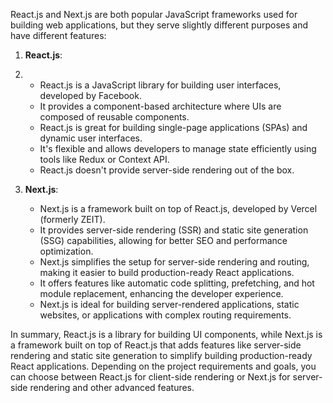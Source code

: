 React.js and Next.js are both popular JavaScript frameworks used for building web applications, but they serve slightly different purposes and have different features:

1. **React.js**:
2. 
   - React.js is a JavaScript library for building user interfaces, developed by Facebook.
   - It provides a component-based architecture where UIs are composed of reusable components.
   - React.js is great for building single-page applications (SPAs) and dynamic user interfaces.
   - It's flexible and allows developers to manage state efficiently using tools like Redux or Context API.
   - React.js doesn't provide server-side rendering out of the box.

3. **Next.js**:
   - Next.js is a framework built on top of React.js, developed by Vercel (formerly ZEIT).
   - It provides server-side rendering (SSR) and static site generation (SSG) capabilities, allowing for better SEO and performance optimization.
   - Next.js simplifies the setup for server-side rendering and routing, making it easier to build production-ready React applications.
   - It offers features like automatic code splitting, prefetching, and hot module replacement, enhancing the developer experience.
   - Next.js is ideal for building server-rendered applications, static websites, or applications with complex routing requirements.

In summary, React.js is a library for building UI components, while Next.js is a framework built on top of React.js that adds features like server-side rendering and static site generation to simplify building production-ready React applications. Depending on the project requirements and goals, you can choose between React.js for client-side rendering or Next.js for server-side rendering and other advanced features.
